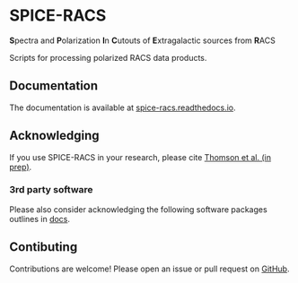 # SPICE-RACS
**S**pectra and **P**olarization **I**n **C**utouts of **E**xtragalactic sources from **R**ACS

Scripts for processing polarized RACS data products.


## Documentation

The documentation is available at [spice-racs.readthedocs.io](https://spiceracs.readthedocs.io).

## Acknowledging

If you use SPICE-RACS in your research, please cite [Thomson et al. (in prep)](https://ui.adsabs.harvard.edu/abs/).

### 3rd party software

Please also consider acknowledging the following software packages outlines in [docs](https://spiceracs.readthedocs.io/acknowledging.html).

## Contibuting

Contributions are welcome! Please open an issue or pull request on [GitHub](https://github.com/AlecThomson/spiceracs).